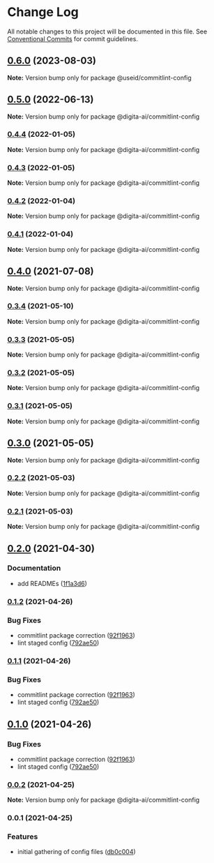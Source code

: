# Change Log

All notable changes to this project will be documented in this file.
See [Conventional Commits](https://conventionalcommits.org) for commit guidelines.

## [0.6.0](https://github.com/useid/dgt-config/compare/v0.5.0...v0.6.0) (2023-08-03)

**Note:** Version bump only for package @useid/commitlint-config





## [0.5.0](https://github.com/digita-ai/dgt-config/compare/v0.4.4...v0.5.0) (2022-06-13)

**Note:** Version bump only for package @digita-ai/commitlint-config





### [0.4.4](https://github.com/digita-ai/dgt-config/compare/v0.4.3...v0.4.4) (2022-01-05)

**Note:** Version bump only for package @digita-ai/commitlint-config





### [0.4.3](https://github.com/digita-ai/dgt-config/compare/v0.4.2...v0.4.3) (2022-01-05)

**Note:** Version bump only for package @digita-ai/commitlint-config





### [0.4.2](https://github.com/digita-ai/dgt-config/compare/v0.4.1...v0.4.2) (2022-01-04)

**Note:** Version bump only for package @digita-ai/commitlint-config





### [0.4.1](https://github.com/digita-ai/dgt-config/compare/v0.4.0...v0.4.1) (2022-01-04)

**Note:** Version bump only for package @digita-ai/commitlint-config





## [0.4.0](https://github.com/digita-ai/dgt-config/compare/v0.3.4...v0.4.0) (2021-07-08)

**Note:** Version bump only for package @digita-ai/commitlint-config





### [0.3.4](https://github.com/digita-ai/dgt-config/compare/v0.3.3...v0.3.4) (2021-05-10)

**Note:** Version bump only for package @digita-ai/commitlint-config





### [0.3.3](https://github.com/digita-ai/dgt-config/compare/v0.3.2...v0.3.3) (2021-05-05)

**Note:** Version bump only for package @digita-ai/commitlint-config





### [0.3.2](https://github.com/digita-ai/dgt-config/compare/v0.3.1...v0.3.2) (2021-05-05)

**Note:** Version bump only for package @digita-ai/commitlint-config





### [0.3.1](https://github.com/digita-ai/dgt-config/compare/v0.3.0...v0.3.1) (2021-05-05)

**Note:** Version bump only for package @digita-ai/commitlint-config





## [0.3.0](https://github.com/digita-ai/dgt-config/compare/v0.2.2...v0.3.0) (2021-05-05)

**Note:** Version bump only for package @digita-ai/commitlint-config





### [0.2.2](https://github.com/digita-ai/dgt-config/compare/v0.2.1...v0.2.2) (2021-05-03)

**Note:** Version bump only for package @digita-ai/commitlint-config





### [0.2.1](https://github.com/digita-ai/dgt-config/compare/v0.2.0...v0.2.1) (2021-05-03)

**Note:** Version bump only for package @digita-ai/commitlint-config





## [0.2.0](https://github.com/digita-ai/dgt-config/compare/v0.1.2...v0.2.0) (2021-04-30)


### **Documentation**

* add READMEs ([1f1a3d6](https://github.com/digita-ai/dgt-config/commit/1f1a3d666b0dec23643a4b8ad8d13e9dca5d25cf))



### [0.1.2](https://github.com/digita-ai/dgt-config/compare/v0.0.2...v0.1.2) (2021-04-26)


### **Bug Fixes**

* commitlint package correction ([92f1963](https://github.com/digita-ai/dgt-config/commit/92f1963a89de71b55e9c12e70c08491a7997da32))
* lint staged config ([792ae50](https://github.com/digita-ai/dgt-config/commit/792ae50627ec19e4bb0aed484860ac7dc3f1f812))



### [0.1.1](https://github.com/digita-ai/dgt-config/compare/v0.0.2...v0.1.1) (2021-04-26)


### **Bug Fixes**

* commitlint package correction ([92f1963](https://github.com/digita-ai/dgt-config/commit/92f1963a89de71b55e9c12e70c08491a7997da32))
* lint staged config ([792ae50](https://github.com/digita-ai/dgt-config/commit/792ae50627ec19e4bb0aed484860ac7dc3f1f812))



## [0.1.0](https://github.com/digita-ai/dgt-config/compare/v0.0.2...v0.1.0) (2021-04-26)


### **Bug Fixes**

* commitlint package correction ([92f1963](https://github.com/digita-ai/dgt-config/commit/92f1963a89de71b55e9c12e70c08491a7997da32))
* lint staged config ([792ae50](https://github.com/digita-ai/dgt-config/commit/792ae50627ec19e4bb0aed484860ac7dc3f1f812))



### [0.0.2](https://github.com/digita-ai/dgt-config/compare/v0.0.1...v0.0.2) (2021-04-25)

**Note:** Version bump only for package @digita-ai/commitlint-config





### 0.0.1 (2021-04-25)


### **Features**

* initial gathering of config files ([db0c004](https://github.com/digita-ai/dgt-config/commit/db0c004a8803adbc2ec830165855630d971af4b9))
